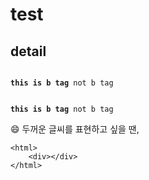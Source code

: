 # test
## detail
<pre>
<code>
<b>this is b tag</b> not b tag<br/>
  
<b>this is b tag</b> not b tag</code></pre>
:smile:
두꺼운 글씨를 표현하고 싶을 땐, 
```
<html>
    <div></div>
</html>
```